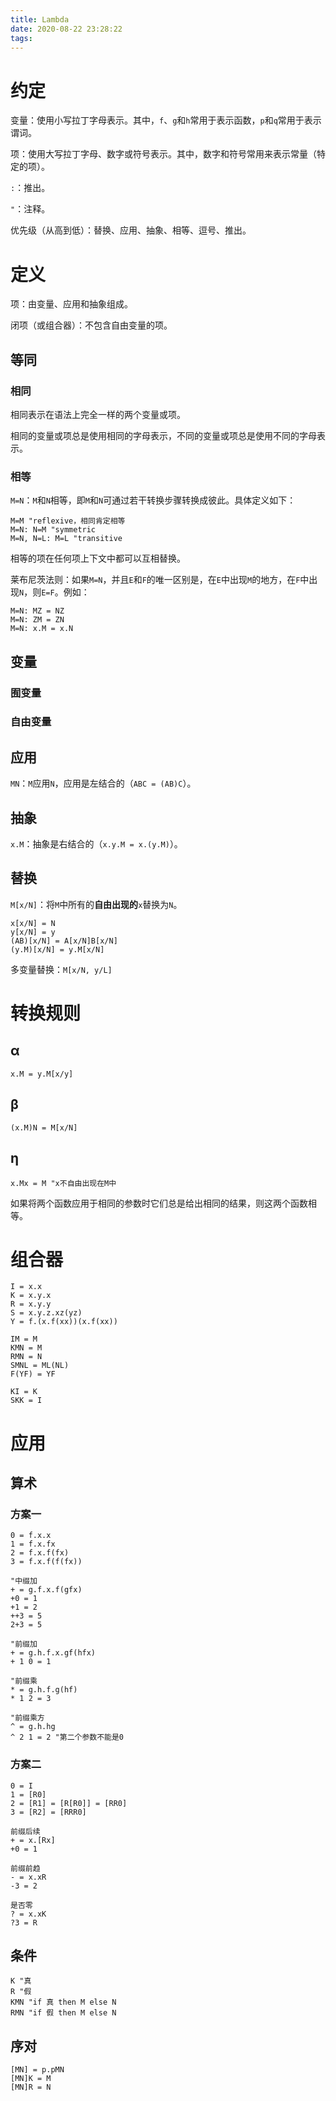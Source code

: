 ```yaml
---
title: Lambda
date: 2020-08-22 23:28:22
tags:
---
```


# 约定

变量：使用小写拉丁字母表示。其中，`f`、`g`和`h`常用于表示函数，`p`和`q`常用于表示谓词。

项：使用大写拉丁字母、数字或符号表示。其中，数字和符号常用来表示常量（特定的项）。

`:`：推出。

`"`：注释。

优先级（从高到低）：替换、应用、抽象、相等、逗号、推出。

# 定义

项：由变量、应用和抽象组成。

闭项（或组合器）：不包含自由变量的项。

## 等同

### 相同

相同表示在语法上完全一样的两个变量或项。

相同的变量或项总是使用相同的字母表示，不同的变量或项总是使用不同的字母表示。

### 相等

`M=N`：`M`和`N`相等，即`M`和`N`可通过若干转换步骤转换成彼此。具体定义如下：

```
M=M "reflexive，相同肯定相等
M=N: N=M "symmetric
M=N, N=L: M=L "transitive
```

相等的项在任何项上下文中都可以互相替换。

莱布尼茨法则：如果`M=N`，并且`E`和`F`的唯一区别是，在`E`中出现`M`的地方，在`F`中出现`N`，则`E=F`。例如：

```
M=N: MZ = NZ
M=N: ZM = ZN
M=N: x.M = x.N
```

## 变量

### 囿变量

### 自由变量

## 应用

`MN`：`M`应用`N`，应用是左结合的（`ABC = (AB)C`）。

## 抽象

`x.M`：抽象是右结合的（`x.y.M = x.(y.M)`）。

## 替换

`M[x/N]`：将`M`中所有的**自由出现的**`x`替换为`N`。

```
x[x/N] = N
y[x/N] = y
(AB)[x/N] = A[x/N]B[x/N]
(y.M)[x/N] = y.M[x/N]
```

多变量替换：`M[x/N, y/L]`

# 转换规则

## α

```
x.M = y.M[x/y]
```

## β

```
(x.M)N = M[x/N]
```

## η

```
x.Mx = M "x不自由出现在M中
```

如果将两个函数应用于相同的参数时它们总是给出相同的结果，则这两个函数相等。

# 组合器

```
I = x.x
K = x.y.x
R = x.y.y
S = x.y.z.xz(yz)
Y = f.(x.f(xx))(x.f(xx))

IM = M
KMN = M
RMN = N
SMNL = ML(NL)
F(YF) = YF

KI = K
SKK = I
```

# 应用

## 算术

### 方案一

```
0 = f.x.x
1 = f.x.fx
2 = f.x.f(fx)
3 = f.x.f(f(fx))

"中缀加
+ = g.f.x.f(gfx)
+0 = 1
+1 = 2
++3 = 5
2+3 = 5

"前缀加
+ = g.h.f.x.gf(hfx)
+ 1 0 = 1

"前缀乘
* = g.h.f.g(hf)
* 1 2 = 3

"前缀乘方
^ = g.h.hg
^ 2 1 = 2 "第二个参数不能是0
```

### 方案二

```
0 = I
1 = [R0]
2 = [R1] = [R[R0]] = [RR0]
3 = [R2] = [RRR0]

前缀后续
+ = x.[Rx]
+0 = 1

前缀前趋
- = x.xR
-3 = 2

是否零
? = x.xK
?3 = R
```

## 条件

```
K "真
R "假
KMN "if 真 then M else N
RMN "if 假 then M else N
```

## 序对

```
[MN] = p.pMN
[MN]K = M
[MN]R = N
```

